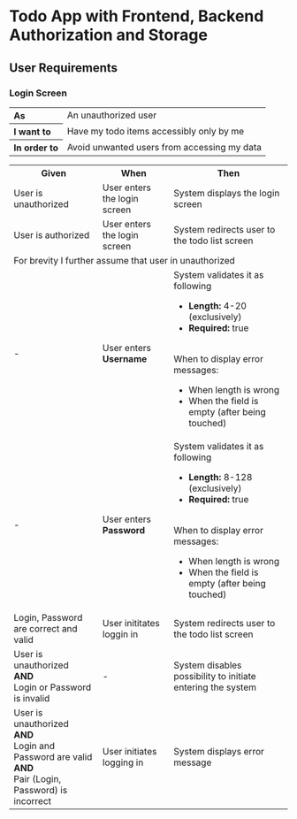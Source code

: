 # Todo App with Frontend, Backend Authorization and Storage

## User Requirements

### Login Screen

<table>
  <tr>
    <th align="left">As</th>
    <td>An unauthorized user</td>
  </tr>
  <tr>
    <th align="left">I want to</th>
    <td>Have my todo items accessibly only by me</td>
  </tr>
  <tr>
    <th align="left">In order to</th>
    <td>Avoid unwanted users from accessing my data</td>
  </tr>
</table>

<table>
  <tr>
    <th>Given</th>
    <th>When</th>
    <th>Then</th>
  </tr>
  
  <tr>
    <td>User is unauthorized</td>
    <td>User enters the login screen</td>
    <td>System displays the login screen</td>
  </tr>
  
  <tr>
    <td>User is authorized</td>
    <td>User enters the login screen</td>
    <td>System redirects user to the todo list screen</td>
  </tr>
  
  <tr>
    <td colspan="3">For brevity I further assume that user in unauthorized</td>
  </td>
  
  <tr>
    <td>-</td>
    <td>User enters <b>Username</b></td>
    <td>
      System validates it as following
      <ul>
        <li><b>Length:</b> 4-20 (exclusively)</li>
        <li><b>Required:</b> true</li>
      </ul>
      <br>
      When to display error messages:
      <ul>
        <li>When length is wrong</li>
        <li>When the field is empty (after being touched)</li>
      </ul>
    </td>
  </tr>
  
  <tr>
    <td>-</td>
    <td>User enters <b>Password</b></td>
    <td>
      System validates it as following
      <ul>
        <li><b>Length:</b> 8-128 (exclusively)</li>
        <li><b>Required:</b> true</li>
      </ul>
      <br>
      When to display error messages:
      <ul>
        <li>When length is wrong</li>
        <li>When the field is empty (after being touched)</li>
      </ul>
    </td>
  </tr>
  
  <tr>
    <td>
      Login, Password are correct and valid
    </td>
    <td>User inititates loggin in</td>
    <td>System redirects user to the todo list screen</td>
  </tr>
  
  <tr>
    <td>
      User is unauthorized
      <br>
      <b>AND</b>
      <br>
      Login or Password is invalid
    </td>
    <td>-</td>
    <td>System disables possibility to initiate entering the system</td>
  </tr>
  
  <tr>
    <td>
      User is unauthorized
      <br>
      <b>AND</b>
      <br>
      Login and Password are valid
      <br>
      <b>AND</b>
      <br>
      Pair (Login, Password) is incorrect
    </td>
    <td>User initiates logging in</td>
    <td>System displays error message</td>
  </tr>
  
</table>
